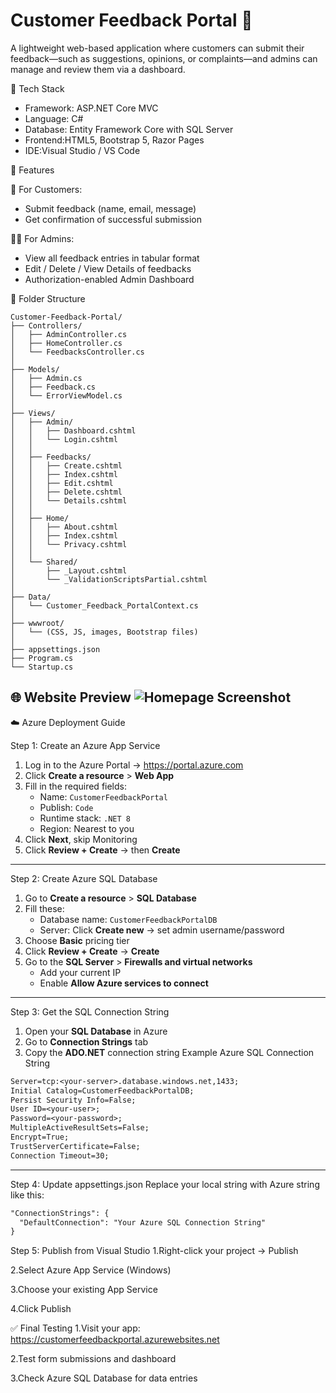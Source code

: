 # Customer Feedback Portal 📝

A lightweight web-based application where customers can submit their feedback—such as suggestions, opinions, or complaints—and admins can manage and review them via a dashboard.

🔧 Tech Stack

- Framework: ASP.NET Core MVC
- Language: C#
- Database: Entity Framework Core with SQL Server
- Frontend:HTML5, Bootstrap 5, Razor Pages
- IDE:Visual Studio / VS Code

🚀 Features

🧑 For Customers:
- Submit feedback (name, email, message)
- Get confirmation of successful submission

👩‍💼 For Admins:
- View all feedback entries in tabular format
- Edit / Delete / View Details of feedbacks
- Authorization-enabled Admin Dashboard
  
📁 Folder Structure

```
Customer-Feedback-Portal/
├── Controllers/
│   ├── AdminController.cs
│   ├── HomeController.cs
│   └── FeedbacksController.cs
│
├── Models/
│   ├── Admin.cs
│   ├── Feedback.cs
│   └── ErrorViewModel.cs
│
├── Views/
│   ├── Admin/
│   │   ├── Dashboard.cshtml
│   │   └── Login.cshtml
│   │
│   ├── Feedbacks/
│   │   ├── Create.cshtml
│   │   ├── Index.cshtml
│   │   ├── Edit.cshtml
│   │   ├── Delete.cshtml
│   │   └── Details.cshtml
│   │
│   ├── Home/
│   │   ├── About.cshtml
│   │   ├── Index.cshtml
│   │   └── Privacy.cshtml
│   │
│   └── Shared/
│       ├── _Layout.cshtml
│       └── _ValidationScriptsPartial.cshtml
│
├── Data/
│   └── Customer_Feedback_PortalContext.cs
│
├── wwwroot/
│   └── (CSS, JS, images, Bootstrap files)
│
├── appsettings.json
├── Program.cs
└── Startup.cs 
```
🌐 Website Preview
![Homepage Screenshot](./images/website.png)
---

☁️ Azure Deployment Guide

Step 1: Create an Azure App Service
1. Log in to the Azure Portal → https://portal.azure.com  
2. Click **Create a resource** > **Web App**  
3. Fill in the required fields:  
   - Name: `CustomerFeedbackPortal`  
   - Publish: `Code`  
   - Runtime stack: `.NET 8`  
   - Region: Nearest to you  
4. Click **Next**, skip Monitoring  
5. Click **Review + Create** → then **Create**

---

Step 2: Create Azure SQL Database
1. Go to **Create a resource** > **SQL Database**  
2. Fill these:  
   - Database name: `CustomerFeedbackPortalDB`  
   - Server: Click **Create new** → set admin username/password  
3. Choose **Basic** pricing tier  
4. Click **Review + Create** → **Create**  
5. Go to the **SQL Server** > **Firewalls and virtual networks**  
   - Add your current IP  
   - Enable **Allow Azure services to connect**

---

Step 3: Get the SQL Connection String
1. Open your **SQL Database** in Azure  
2. Go to **Connection Strings** tab  
3. Copy the **ADO.NET** connection string
Example Azure SQL Connection String

```txt
Server=tcp:<your-server>.database.windows.net,1433;
Initial Catalog=CustomerFeedbackPortalDB;
Persist Security Info=False;
User ID=<your-user>;
Password=<your-password>;
MultipleActiveResultSets=False;
Encrypt=True;
TrustServerCertificate=False;
Connection Timeout=30;
```
---
Step 4: Update appsettings.json
Replace your local string with Azure string like this:
```txt
"ConnectionStrings": {
  "DefaultConnection": "Your Azure SQL Connection String"
}
```
Step 5: Publish from Visual Studio
1.Right-click your project → Publish

2.Select Azure App Service (Windows)

3.Choose your existing App Service

4.Click Publish

✅ Final Testing
1.Visit your app: https://customerfeedbackportal.azurewebsites.net

2.Test form submissions and dashboard

3.Check Azure SQL Database for data entries

